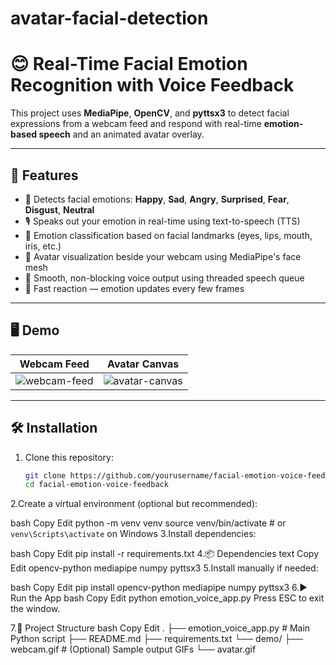 # avatar-facial-detection
# 😊 Real-Time Facial Emotion Recognition with Voice Feedback

This project uses **MediaPipe**, **OpenCV**, and **pyttsx3** to detect facial expressions from a webcam feed and respond with real-time **emotion-based speech** and an animated avatar overlay.

---

## 🚀 Features

- 🔎 Detects facial emotions: **Happy**, **Sad**, **Angry**, **Surprised**, **Fear**, **Disgust**, **Neutral**
- 🎙️ Speaks out your emotion in real-time using text-to-speech (TTS)
- 🧠 Emotion classification based on facial landmarks (eyes, lips, mouth, iris, etc.)
- 🎨 Avatar visualization beside your webcam using MediaPipe's face mesh
- 🧵 Smooth, non-blocking voice output using threaded speech queue
- 🔁 Fast reaction — emotion updates every few frames

---

## 🖥️ Demo

| Webcam Feed | Avatar Canvas |
|-------------|----------------|
| ![webcam-feed](demo/webcam.gif) | ![avatar-canvas](demo/avatar.gif) |

---

## 🛠️ Installation

1. Clone this repository:
   ```bash
   git clone https://github.com/yourusername/facial-emotion-voice-feedback.git
   cd facial-emotion-voice-feedback

2.Create a virtual environment (optional but recommended):

bash
Copy
Edit
python -m venv venv
source venv/bin/activate  # or `venv\Scripts\activate` on Windows
3.Install dependencies:

bash
Copy
Edit
pip install -r requirements.txt
4.📦 Dependencies
text
Copy
Edit
opencv-python
mediapipe
numpy
pyttsx3
5.Install manually if needed:

bash
Copy
Edit
pip install opencv-python mediapipe numpy pyttsx3
6.▶️ Run the App
bash
Copy
Edit
python emotion_voice_app.py
Press ESC to exit the window.

7.📁 Project Structure
bash
Copy
Edit
.
├── emotion_voice_app.py       # Main Python script
├── README.md
├── requirements.txt
└── demo/
    ├── webcam.gif             # (Optional) Sample output GIFs
    └── avatar.gif
